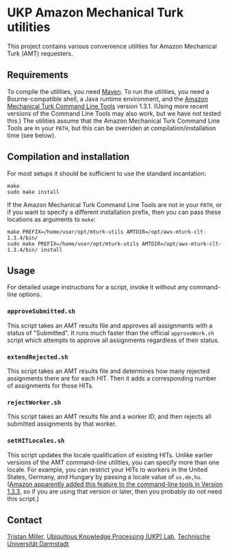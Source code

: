 # UKP Amazon Mechanical Turk utilities

This project contains various convenience utilities for Amazon
Mechanical Turk (AMT) requesters.

## Requirements

To compile the utilities, you need [Maven](https://maven.apache.org/).
To run the utilities, you need a Bourne-compatible shell, a Java
runtime environment, and
the
[Amazon Mechanical Turk Command Line Tools](https://requester.mturk.com/developer/tools/clt) version
1.3.1.  (Using more recent versions of the Command Line Tools may also
work, but we have not tested this.)  The utilities assume that the
Amazon Mechanical Turk Command Line Tools are in your `PATH`, but this
can be overriden at compilation/installation time (see below).

## Compilation and installation

For most setups it should be sufficient to use the standard
incantation:

```
make
sudo make install
```

If the Amazon Mechanical Turk Command Line Tools are not in your
`PATH`, or if you want to specify a different installation prefix,
then you can pass these locations as arguments to `make`:

```
make PREFIX=/home/user/opt/mturk-utils AMTDIR=/opt/aws-mturk-clt-1.3.4/bin/
sudo make PREFIX=/home/user/opt/mturk-utils AMTDIR=/opt/aws-mturk-clt-1.3.4/bin/ install
```

## Usage

For detailed usage instructions for a script, invoke it without any
command-line options.

### `approveSubmitted.sh`

This script takes an AMT results file and approves all assignments
with a status of "Submitted".  It runs much faster than the official
`approveWork.sh` script which attempts to approve all assignments
regardless of their status.

### `extendRejected.sh`

This script takes an AMT results file and determines how many rejected
assignments there are for each HIT.  Then it adds a corresponding
number of assignments for those HITs.

### `rejectWorker.sh`

This script takes an AMT results file and a worker ID, and then
rejects all submitted assignments by that worker.

### `setHITLocales.sh`

This script updates the locale qualification of existing HITs.  Unlike
earlier versions of the AMT command-line utilities, you can specify
more than one locale.  For example, you can restrict your HITs to
workers in the United States, Germany, and Hungary by passing a locale
value of `us,de,hu`.
([Amazon apparently added this feature to the command-line tools in Version 1.3.3,](https://forums.aws.amazon.com/thread.jspa?messageID=755218&#755218)
so if you are using that version or later, then you probably do not
need this script.)

## Contact

[Tristan Miller](mailto:miller@ukp.informatik.tu-darmstadt.de),
[Ubiquitous Knowledge Processing (UKP) Lab](https://www.ukp.tu-darmstadt.de/),
[Technische Universität Darmstadt](https://www.tu-darmstadt.de/)
